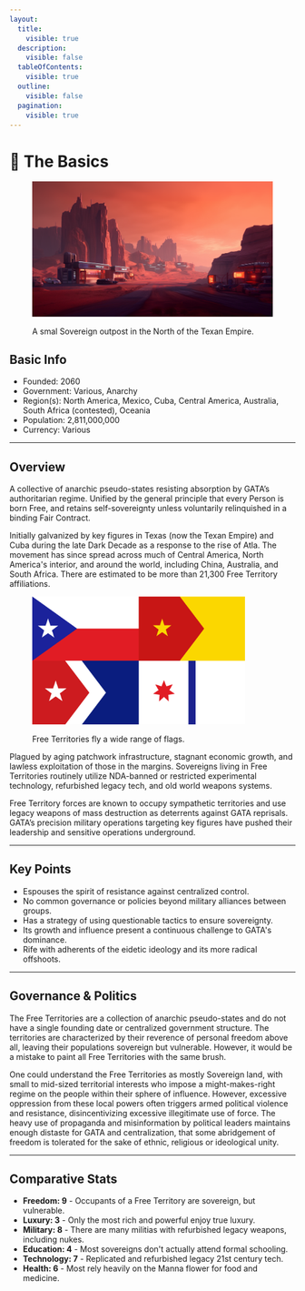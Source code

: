 ```yaml
---
layout:
  title:
    visible: true
  description:
    visible: false
  tableOfContents:
    visible: true
  outline:
    visible: false
  pagination:
    visible: true
---
```


# 🔵 The Basics

<figure><img src="../../.gitbook/assets/free-territories-03243.png" alt=""><figcaption><p>A smal Sovereign outpost in the North of the Texan Empire.</p></figcaption></figure>

## Basic Info

* Founded: 2060
* Government: Various, Anarchy
* Region(s): North America, Mexico, Cuba, Central America, Australia, South Africa (contested), Oceania
* Population: 2,811,000,000
* Currency: Various

***

## Overview

A collective of anarchic pseudo-states resisting absorption by GATA’s authoritarian regime. Unified by the general principle that every Person is born Free, and retains self-sovereignty unless voluntarily relinquished in a binding Fair Contract.

Initially galvanized by key figures in Texas (now the Texan Empire) and Cuba during the late Dark Decade as a response to the rise of Atla. The movement has since spread across much of Central America, North America's interior, and around the world, including China, Australia, and South Africa. There are estimated to be more than 21,300 Free Territory affiliations.

<figure><img src="../../.gitbook/assets/flag-freeterritories2 (1).png" alt="" width="375"><figcaption><p>Free Territories fly a wide range of flags.</p></figcaption></figure>

Plagued by aging patchwork infrastructure, stagnant economic growth, and lawless exploitation of those in the margins. Sovereigns living in Free Territories routinely utilize NDA-banned or restricted experimental technology, refurbished legacy tech, and old world weapons systems.

Free Territory forces are known to occupy sympathetic territories and use legacy weapons of mass destruction as deterrents against GATA reprisals. GATA’s precision military operations targeting key figures have pushed their leadership and sensitive operations underground.

***

## Key Points

* Espouses the spirit of resistance against centralized control.
* No common governance or policies beyond military alliances between groups.
* Has a strategy of using questionable tactics to ensure sovereignty.
* Its growth and influence present a continuous challenge to GATA's dominance.
* Rife with adherents of the eidetic ideology and its more radical offshoots.

***

## Governance & Politics

The Free Territories are a collection of anarchic pseudo-states and do not have a single founding date or centralized government structure. The territories are characterized by their reverence of personal freedom above all, leaving their populations sovereign but vulnerable. However, it would be a mistake to paint all Free Territories with the same brush.

One could understand the Free Territories as mostly Sovereign land, with small to mid-sized territorial interests who impose a might-makes-right regime on the people within their sphere of influence. However, excessive oppression from these local powers often triggers armed political violence and resistance, disincentivizing excessive illegitimate use of force. The heavy use of propaganda and misinformation by political leaders maintains enough distaste for GATA and centralization, that some abridgement of freedom is tolerated for the sake of ethnic, religious or ideological unity.

***

## Comparative Stats

* **Freedom: 9** - Occupants of a Free Territory are sovereign, but vulnerable.
* **Luxury: 3** - Only the most rich and powerful enjoy true luxury.
* **Military: 8** - There are many militias with refurbished legacy weapons, including nukes.
* **Education: 4** - Most sovereigns don't actually attend formal schooling.
* **Technology: 7** - Replicated and refurbished legacy 21st century tech.
* **Health: 6** - Most rely heavily on the Manna flower for food and medicine.
